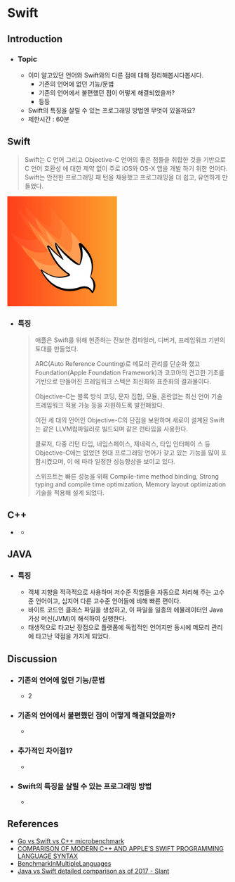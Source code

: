 # Swift

## Introduction

* ### Topic

  * 이미 알고있던 언어와 Swift와의 다른 점에 대해 정리해봅시다봅시다.
    * 기존의 언어에 없던 기능/문법
    * 기존의 언어에서 불편했던 점이 어떻게 해결되었을까?
    * 등등
  * Swift의 특징을 살릴 수 있는 프로그래밍 방법엔 무엇이 있을까요?
  * 제한시간 : 60분


## Swift

> Swift는 C 언어 그리고 Objective-C 언어의 좋은 점들을 취합한 것을 기반으로 C 언어 호환성 에 대한 제약 없이 주로 iOS와 OS-X 앱을 개발 하기 위한 언어다. Swift는 안전한 프로그래밍 패 턴을 채용했고 프로그래밍을 더 쉽고, 유연하게 만들었다.

![Swift](Images/Swift.png)

* ### 특징

  > 애플은 Swift를 위해 현존하는 진보한 컴파일러, 디버거, 프레임워크 기반의 토대를 만들었다.
  >
  > ARC(Auto Reference Counting)로 메모리 관리를 단순화 했고 Foundation(Apple Foundation Framework)과 코코아의 견고한 기초를 기반으로 만들어진 프레임워크 스텍은 최신화와 표준화의 결과물이다.
  >
  > Objective-C는 블록 방식 코딩, 문자 집합, 모듈, 혼란없는 최신 언어 기술 프레임워크 적용 가능 등을 지원하도록 발전해왔다.
  >
  > 이전 세 대의 언어인 Objective-C의 단점을 보완하며 새로이 설계된 Swift는 같은 LLVM컴파일러로 빌드되며 같은 런타임을 사용한다.
  >
  > 클로저, 다중 리턴 타입, 네임스페이스, 제네릭스, 타입 인터페이 스 등 Objective-C에는 없었던 현대 프로그래밍 언어가 갖고 있는 기능을 많이 포함시켰으며, 이 에 따라 일정한 성능향상을 보이고 있다.
  >
  > 스위프트는 빠른 성능을 위해 Compile-time method binding, Strong typing and compile time optimization, Memory layout optimization 기술을 적용해 설계 되었다.


## C++

* 
  * 


## JAVA

* ### 특징
  * 객체 지향을 적극적으로 사용하며 저수준 작업들을 자동으로 처리해 주는 고수준 언어이고, 심지어 다른 고수준 언어들에 비해 빠른 편이다.
  * 바이트 코드인 클래스 파일을 생성하고, 이 파일을 일종의 에뮬레이터인 Java 가상 머신(JVM)이 해석하여 실행한다.
  * 태생적으로 타고난 장점으로 플랫폼에 독립적인 언어지만 동시에 메모리 관리에 타고난 약점을 가지게 되었다.
  


## Discussion

* ### 기존의 언어에 없던 기능/문법

  * 2

* ### 기존의 언어에서 불편했던 점이 어떻게 해결되었을까?

  * 

* ### 추가적인 차이점1?

  * 

* ### Swift의 특징을 살릴 수 있는 프로그래밍 방법

  * 

## References

* [Go vs Swift vs C++ microbenchmark](http://lionet.livejournal.com/137511.html)
* [COMPARISON OF MODERN C++ AND APPLE’S SWIFT PROGRAMMING LANGUAGE SYNTAX](https://blog.michaelckennedy.net/2014/12/08/comparison-of-modern-c-and-apples-swift-programming-language-syntax/)
* [BenchmarkInMultipleLanguages](https://github.com/spb829/BenchmarkInMultipleLanguages)
* [Java vs Swift detailed comparison as of 2017 - Slant](https://www.slant.co/versus/112/6521/~java_vs_swift)